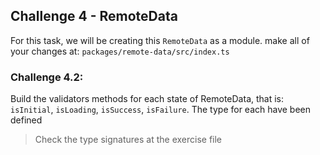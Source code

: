 ## Challenge 4 - RemoteData

For this task, we will be creating this `RemoteData` as a module. make all of your changes at:
`packages/remote-data/src/index.ts`

### Challenge 4.2:

Build the validators methods for each state of RemoteData, that is: `isInitial`, `isLoading`, `isSuccess`, `isFailure`.
The type for each have been defined

> Check the type signatures at the exercise file
